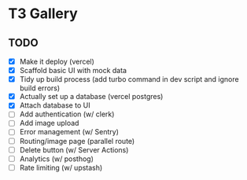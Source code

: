 # T3 Gallery

## TODO

- [x] Make it deploy (vercel)
- [x] Scaffold basic UI with mock data
- [x] Tidy up build process (add turbo command in dev script and ignore build errors)
- [x] Actually set up a database (vercel postgres)
- [x] Attach database to UI
- [ ] Add authentication (w/ clerk)
- [ ] Add image upload
- [ ] Error management (w/ Sentry)
- [ ] Routing/image page (parallel route)
- [ ] Delete button (w/ Server Actions)
- [ ] Analytics (w/ posthog)
- [ ] Rate limiting (w/ upstash)

